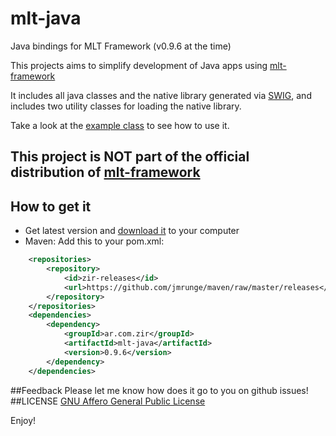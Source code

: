 # mlt-java
Java bindings for MLT Framework (v0.9.6 at the time)

This projects aims to simplify development of Java apps using [mlt-framework](http://www.mltframework.org/)

It includes all java classes and the native library generated via [SWIG](http://www.swig.org/), and includes two utility classes for loading the native library.

Take a look at the [example class](https://github.com/avcsa/mlt-java/blob/master/src/org/mltframework/test/Play.java) to see how to use it.

## This project is NOT part of the official distribution of [mlt-framework](http://www.mltframework.org/)

## How to get it
* Get latest version and [download it](https://github.com/jmrunge/mlt-java/releases/tag/v0.9.6) to your computer
* Maven: Add this to your pom.xml:
```xml
    <repositories>
        <repository>
            <id>zir-releases</id>
            <url>https://github.com/jmrunge/maven/raw/master/releases</url>
        </repository>
    </repositories>
    <dependencies>
        <dependency>
            <groupId>ar.com.zir</groupId>
            <artifactId>mlt-java</artifactId>
            <version>0.9.6</version>
        </dependency>
    </dependencies>
```

##Feedback
Please let me know how does it go to you on github issues! 
##LICENSE
[GNU Affero General Public License](http://www.gnu.org/licenses/agpl-3.0.html)

Enjoy!

